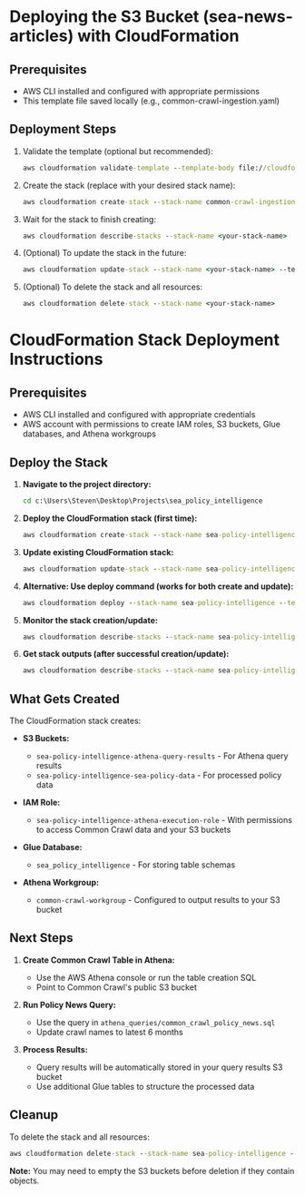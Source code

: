 # Deploying the S3 Bucket (sea-news-articles) with CloudFormation

## Prerequisites
- AWS CLI installed and configured with appropriate permissions
- This template file saved locally (e.g., common-crawl-ingestion.yaml)

## Deployment Steps

1. Validate the template (optional but recommended):
   ```cmd
   aws cloudformation validate-template --template-body file://cloudformation/common-crawl-ingestion.yaml
   ```
2. Create the stack (replace <your-stack-name> with your desired stack name):
   ```cmd
   aws cloudformation create-stack --stack-name common-crawl-ingestion --template-body file://cloudformation/common-crawl-ingestion.yaml --capabilities CAPABILITY_NAMED_IAM --region us-east-1
   ```
3. Wait for the stack to finish creating:
   ```cmd
   aws cloudformation describe-stacks --stack-name <your-stack-name>
   ```
4. (Optional) To update the stack in the future:
   ```cmd
   aws cloudformation update-stack --stack-name <your-stack-name> --template-body file://cloudformation/common-crawl-ingestion.yaml
   ```
5. (Optional) To delete the stack and all resources:
   ```cmd
   aws cloudformation delete-stack --stack-name <your-stack-name>
   ```

# CloudFormation Stack Deployment Instructions

## Prerequisites
- AWS CLI installed and configured with appropriate credentials
- AWS account with permissions to create IAM roles, S3 buckets, Glue databases, and Athena workgroups

## Deploy the Stack

1. **Navigate to the project directory:**
   ```cmd
   cd c:\Users\Steven\Desktop\Projects\sea_policy_intelligence
   ```

2. **Deploy the CloudFormation stack (first time):**
   ```cmd
   aws cloudformation create-stack --stack-name sea-policy-intelligence --template-body file://cloudformation/athena-common-crawl.yaml --capabilities CAPABILITY_NAMED_IAM --region us-east-1
   ```

3. **Update existing CloudFormation stack:**
   ```cmd
   aws cloudformation update-stack --stack-name sea-policy-intelligence --template-body file://cloudformation/athena-common-crawl.yaml --capabilities CAPABILITY_NAMED_IAM --region us-east-1
   ```

4. **Alternative: Use deploy command (works for both create and update):**
   ```cmd
   aws cloudformation deploy --stack-name sea-policy-intelligence --template-file cloudformation/athena-common-crawl.yaml --capabilities CAPABILITY_NAMED_IAM --region us-east-1
   ```

5. **Monitor the stack creation/update:**
   ```cmd
   aws cloudformation describe-stacks --stack-name sea-policy-intelligence --region us-east-1
   ```

6. **Get stack outputs (after successful creation/update):**
   ```cmd
   aws cloudformation describe-stacks --stack-name sea-policy-intelligence --region us-east-1 --query "Stacks[0].Outputs"
   ```

## What Gets Created

The CloudFormation stack creates:

- **S3 Buckets:**
  - `sea-policy-intelligence-athena-query-results` - For Athena query results
  - `sea-policy-intelligence-sea-policy-data` - For processed policy data

- **IAM Role:**
  - `sea-policy-intelligence-athena-execution-role` - With permissions to access Common Crawl data and your S3 buckets

- **Glue Database:**
  - `sea_policy_intelligence` - For storing table schemas

- **Athena Workgroup:**
  - `common-crawl-workgroup` - Configured to output results to your S3 bucket

## Next Steps

1. **Create Common Crawl Table in Athena:**
   - Use the AWS Athena console or run the table creation SQL
   - Point to Common Crawl's public S3 bucket

2. **Run Policy News Query:**
   - Use the query in `athena_queries/common_crawl_policy_news.sql`
   - Update crawl names to latest 6 months

3. **Process Results:**
   - Query results will be automatically stored in your query results S3 bucket
   - Use additional Glue tables to structure the processed data

## Cleanup

To delete the stack and all resources:
```cmd
aws cloudformation delete-stack --stack-name sea-policy-intelligence --region us-east-1
```

**Note:** You may need to empty the S3 buckets before deletion if they contain objects.
